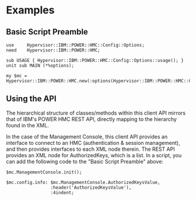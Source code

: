 Examples
========

Basic Script Preamble
---------------------

```perl6
use     Hypervisor::IBM::POWER::HMC::Config::Options;
need    Hypervisor::IBM::POWER::HMC;

sub USAGE { Hypervisor::IBM::POWER::HMC::Config::Options::usage(); }
unit sub MAIN (*%options);

my $mc = Hypervisor::IBM::POWER::HMC.new(:options(Hypervisor::IBM::POWER::HMC::Config::Options.new(|Map.new(%options.kv))));
```

Using the API
-------------

The hierarchical structure of classes/methods within this client API mirrors that of IBM's POWER HMC REST API, directly mapping to the hierarchy found in the XML.

In the case of the Management Console, this client API provides an interface to connect to an HMC (authentication & session management), and then provides interfaces to each XML node therein. The REST API provides an XML node for AuthorizedKeys, which is a list. In a script, you can add the following code to the "Basic Script Preamble" above:

```perl6
$mc.ManagementConsole.init();

$mc.config.info: $mc.ManagementConsole.AuthorizedKeysValue,
                 :header('AuthorizedKeysValue'),
                 :4indent;
```
